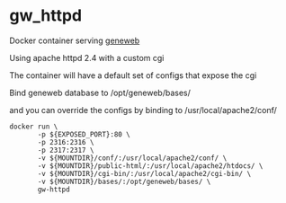# gw_httpd

Docker container serving [geneweb](https://github.com/geneweb/geneweb)

Using apache httpd 2.4 with a custom cgi

The container will have a default set of configs that expose the cgi

Bind geneweb database to /opt/geneweb/bases/

and you can override the configs by binding to /usr/local/apache2/conf/

```
docker run \
       -p ${EXPOSED_PORT}:80 \
       -p 2316:2316 \
       -p 2317:2317 \
       -v ${MOUNTDIR}/conf/:/usr/local/apache2/conf/ \
       -v ${MOUNTDIR}/public-html/:/usr/local/apache2/htdocs/ \
       -v ${MOUNTDIR}/cgi-bin/:/usr/local/apache2/cgi-bin/ \
       -v ${MOUNTDIR}/bases/:/opt/geneweb/bases/ \
       gw-httpd
```
